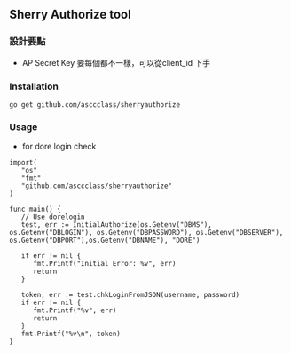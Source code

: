## Sherry Authorize tool

### 設計要點
* AP Secret Key 要每個都不一樣，可以從client_id 下手

### Installation
```
go get github.com/asccclass/sherryauthorize
```

### Usage
* for dore login check
```
import(
   "os"
   "fmt"
   "github.com/asccclass/sherryauthorize"
)

func main() {
   // Use dorelogin
   test, err := InitialAuthorize(os.Getenv("DBMS"), os.Getenv("DBLOGIN"), os.Getenv("DBPASSWORD"), os.Getenv("DBSERVER"), os.Getenv("DBPORT"),os.Getenv("DBNAME"), "DORE")

   if err != nil {
      fmt.Printf("Initial Error: %v", err)
      return
   }

   token, err := test.chkLoginFromJSON(username, password)
   if err != nil {
      fmt.Printf("%v", err)
      return
   }
   fmt.Printf("%v\n", token)
}
```
